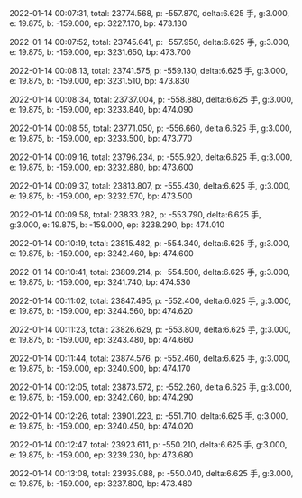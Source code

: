 2022-01-14 00:07:31, total: 23774.568, p: -557.870, delta:6.625 手, g:3.000, e: 19.875, b: -159.000, ep: 3227.170, bp: 473.130

2022-01-14 00:07:52, total: 23745.641, p: -557.950, delta:6.625 手, g:3.000, e: 19.875, b: -159.000, ep: 3231.650, bp: 473.700

2022-01-14 00:08:13, total: 23741.575, p: -559.130, delta:6.625 手, g:3.000, e: 19.875, b: -159.000, ep: 3231.510, bp: 473.830

2022-01-14 00:08:34, total: 23737.004, p: -558.880, delta:6.625 手, g:3.000, e: 19.875, b: -159.000, ep: 3233.840, bp: 474.090

2022-01-14 00:08:55, total: 23771.050, p: -556.660, delta:6.625 手, g:3.000, e: 19.875, b: -159.000, ep: 3233.500, bp: 473.770

2022-01-14 00:09:16, total: 23796.234, p: -555.920, delta:6.625 手, g:3.000, e: 19.875, b: -159.000, ep: 3232.880, bp: 473.600

2022-01-14 00:09:37, total: 23813.807, p: -555.430, delta:6.625 手, g:3.000, e: 19.875, b: -159.000, ep: 3232.570, bp: 473.500

2022-01-14 00:09:58, total: 23833.282, p: -553.790, delta:6.625 手, g:3.000, e: 19.875, b: -159.000, ep: 3238.290, bp: 474.010

2022-01-14 00:10:19, total: 23815.482, p: -554.340, delta:6.625 手, g:3.000, e: 19.875, b: -159.000, ep: 3242.460, bp: 474.600

2022-01-14 00:10:41, total: 23809.214, p: -554.500, delta:6.625 手, g:3.000, e: 19.875, b: -159.000, ep: 3241.740, bp: 474.530

2022-01-14 00:11:02, total: 23847.495, p: -552.400, delta:6.625 手, g:3.000, e: 19.875, b: -159.000, ep: 3244.560, bp: 474.620

2022-01-14 00:11:23, total: 23826.629, p: -553.800, delta:6.625 手, g:3.000, e: 19.875, b: -159.000, ep: 3243.480, bp: 474.660

2022-01-14 00:11:44, total: 23874.576, p: -552.460, delta:6.625 手, g:3.000, e: 19.875, b: -159.000, ep: 3240.900, bp: 474.170

2022-01-14 00:12:05, total: 23873.572, p: -552.260, delta:6.625 手, g:3.000, e: 19.875, b: -159.000, ep: 3242.060, bp: 474.290

2022-01-14 00:12:26, total: 23901.223, p: -551.710, delta:6.625 手, g:3.000, e: 19.875, b: -159.000, ep: 3240.450, bp: 474.020

2022-01-14 00:12:47, total: 23923.611, p: -550.210, delta:6.625 手, g:3.000, e: 19.875, b: -159.000, ep: 3239.230, bp: 473.680

2022-01-14 00:13:08, total: 23935.088, p: -550.040, delta:6.625 手, g:3.000, e: 19.875, b: -159.000, ep: 3237.800, bp: 473.480